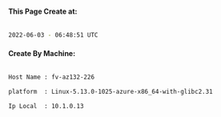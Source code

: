
   
#### This Page Create at:

```bash

2022-06-03 - 06:48:51 UTC

```

#### Create By Machine:

```bash

Host Name : fv-az132-226

platform  : Linux-5.13.0-1025-azure-x86_64-with-glibc2.31

Ip Local  : 10.1.0.13

```

